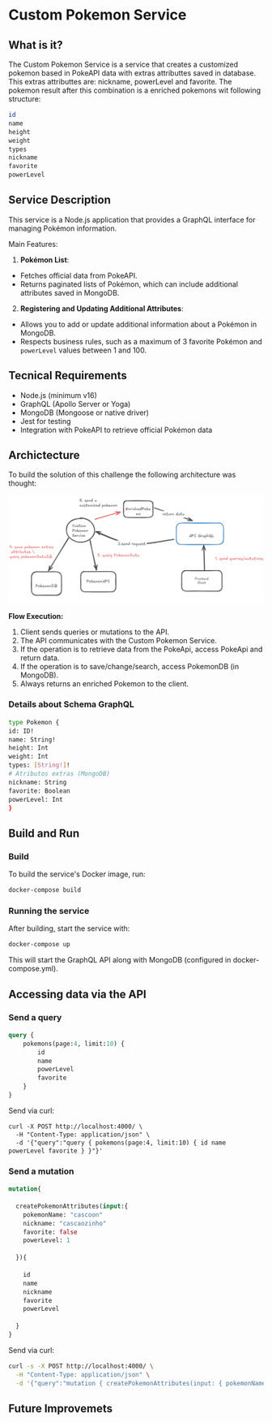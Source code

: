 
# Custom Pokemon Service

## What is it?

The Custom Pokemon Service is a service that creates a customized pokemon based in PokeAPI data with extras attributtes saved in database. This extras attributtes are: nickname, powerLevel and favorite. The pokemon result after this combination is a enriched pokemons wit following structure:

```bash
id
name
height
weight
types
nickname
favorite
powerLevel
```
## Service Description

This service is a Node.js application that provides a GraphQL interface for managing Pokémon information.

Main Features:
1. **Pokémon List**:
- Fetches official data from PokeAPI.
- Returns paginated lists of Pokémon, which can include additional attributes saved in MongoDB.

2. **Registering and Updating Additional Attributes**:
- Allows you to add or update additional information about a Pokémon in MongoDB.
- Respects business rules, such as a maximum of 3 favorite Pokémon and `powerLevel` values ​​between 1 and 100.


## Tecnical Requirements

- Node.js (minimum v16)
- GraphQL (Apollo Server or Yoga)
- MongoDB (Mongoose or native driver)
- Jest for testing
- Integration with PokeAPI to retrieve official Pokémon data


## Archictecture

To build the solution of this challenge the following architecture was thought:

![Architecture Diagrama](imgs/arch.png)

**Flow Execution:**
1. Client sends queries or mutations to the API.
2. The API communicates with the Custom Pokemon Service.
3. If the operation is to retrieve data from the PokeApi, access PokeApi and return data.
4. If the operation is to save/change/search, access PokemonDB (in MongoDB).
5. Always returns an enriched Pokemon to the client.

### Details about Schema GraphQL

```bash
type Pokemon {
id: ID!
name: String!
height: Int
weight: Int
types: [String!]!
# Atributos extras (MongoDB)
nickname: String
favorite: Boolean
powerLevel: Int
}
```
## Build and Run 

### Build

To build the service's Docker image, run:
```bash
docker-compose build
```

### Running the service

After building, start the service with:

```bash
docker-compose up
```
This will start the GraphQL API along with MongoDB (configured in docker-compose.yml).


## Accessing data via the API

### Send a query
```graphql
query { 
    pokemons(page:4, limit:10) { 
        id 
        name 
        powerLevel 
        favorite 
    } 
}
```

Send via curl:

```grapgql
curl -X POST http://localhost:4000/ \
  -H "Content-Type: application/json" \
  -d '{"query":"query { pokemons(page:4, limit:10) { id name powerLevel favorite } }"}'
```
### Send a mutation


```graphql
mutation{
  
  createPokemonAttributes(input:{
    pokemonName: "cascoon"
    nickname: "cascaozinho"
    favorite: false
    powerLevel: 1

  }){
    
    id
    name
    nickname
    favorite
    powerLevel
   
  }
}
```
Send via curl:
```bash
curl -s -X POST http://localhost:4000/ \
  -H "Content-Type: application/json" \
  -d '{"query":"mutation { createPokemonAttributes(input: { pokemonName: \"cascoon\", nickname: \"cascaozinho\", favorite: false, powerLevel: 1 }) { id name nickname favorite powerLevel } }"}' 

```
## Future Improvemets






